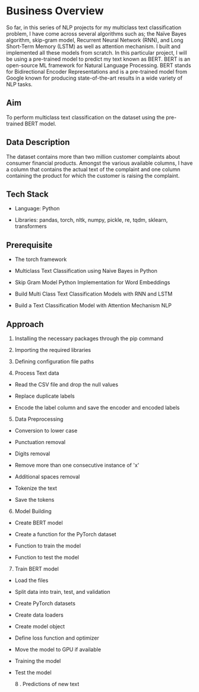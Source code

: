 # Business Overview 

So far, in this series of NLP projects for my multiclass text classification problem, I have come across several algorithms such as; the Naïve Bayes algorithm, skip-gram model, Recurrent Neural Network (RNN), and Long Short-Term Memory (LSTM) as well as attention mechanism. I built and implemented all these models from scratch. In this particular project, I will be using a pre-trained model to predict my text known as BERT. BERT is an open-source ML framework for Natural Language Processing. BERT stands for Bidirectional Encoder Representations and is a pre-trained model from Google known for producing state-of-the-art results in a wide variety of NLP tasks.
## Aim

To perform multiclass text classification on the dataset using the pre-trained BERT model.

## Data Description 

The dataset contains more than two million customer complaints about consumer financial products. Amongst the various available columns, I have a column that contains the actual text of the complaint and one column containing the product for which the customer is raising the complaint.

 ## Tech Stack

- Language: Python

- Libraries:  pandas, torch, nltk, numpy, pickle, re, tqdm, sklearn, transformers 

 

## Prerequisite

- The torch framework

- Multiclass Text Classification using Naive Bayes in Python

- Skip Gram Model Python Implementation for Word Embeddings

- Build Multi Class Text Classification Models with RNN and LSTM

- Build a Text Classification Model with Attention Mechanism NLP

 

## Approach

1. Installing the necessary packages through the pip command

2. Importing the required libraries

3. Defining configuration file paths

4. Process Text data

- Read the CSV file and drop the null values

- Replace duplicate labels

- Encode the label column and save the encoder and encoded labels

5. Data Preprocessing

- Conversion to lower case

- Punctuation removal

- Digits removal

- Remove more than one consecutive instance of 'x'

- Additional spaces removal

- Tokenize the text 

- Save the tokens 

6. Model Building

- Create BERT model

- Create a function for the PyTorch dataset 

- Function to train the model

- Function to test the model

7. Train BERT model 

- Load the files

- Split data into train, test, and validation

- Create PyTorch datasets

- Create data loaders

- Create model object

- Define loss function and optimizer 

- Move the model to GPU if available

- Training the model

- Test the model

   8 . Predictions of new text
   
   
   
